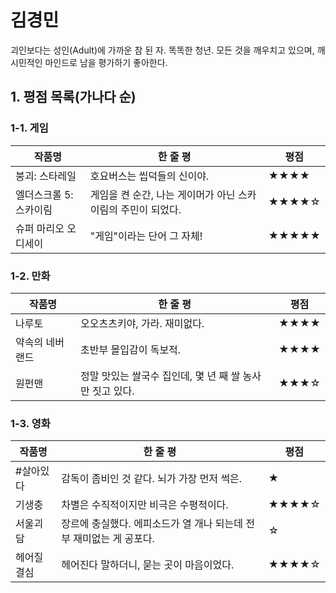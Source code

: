 # 김경민
괴인보다는 성인(Adult)에 가까운 참 된 자. 똑똑한 청년. 모든 것을 깨우치고 있으며, 깨시민적인 마인드로 남을 평가하기 좋아한다.

## 1. 평점 목록(가나다 순)

### 1-1. 게임

|작품명|한 줄 평|평점|
|------|-----|-----|
|붕괴: 스타레일|호요버스는 씹덕들의 신이야.|★★★★|
|엘더스크롤 5: 스카이림|게임을 켠 순간, 나는 게이머가 아닌 스카이림의 주민이 되었다.|★★★★☆|
|슈퍼 마리오 오디세이|"게임"이라는 단어 그 자체!|★★★★★|

### 1-2. 만화

|작품명|한 줄 평|평점|
|------|-----|-----|
|나루토|오오츠츠키야, 가라. 재미없다.|★★★★|
|약속의 네버랜드|초반부 몰입감이 독보적.|★★★★|
|원펀맨|정말 맛있는 쌀국수 집인데, 몇 년 째 쌀 농사만 짓고 있다.|★★★☆|

### 1-3. 영화

|작품명|한 줄 평|평점|
|------|-----|-----|
|#살아있다|감독이 좀비인 것 같다. 뇌가 가장 먼저 썩은.|★|
|기생충|차별은 수직적이지만 비극은 수평적이다.|★★★★☆|
|서울괴담|장르에 충실했다. 에피소드가 열 개나 되는데 전부 재미없는 게 공포다.|☆|
|헤어질 결심|헤어진다 말하더니, 묻는 곳이 마음이었다.|★★★★☆|


